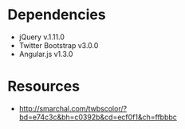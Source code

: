Dependencies
========

* jQuery v.1.11.0
* Twitter Bootstrap v3.0.0
* Angular.js v1.3.0

Resources
========

* http://smarchal.com/twbscolor/?bd=e74c3c&bh=c0392b&cd=ecf0f1&ch=ffbbbc
